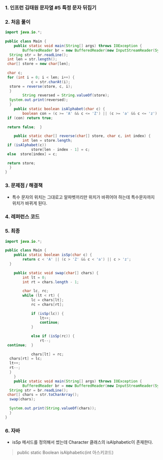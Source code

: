 ### 1. 인프런 김태원 문자열 #5 특정 문자 뒤집기

### 2. 처음 풀이

``` java
import java.io.*;  
  
public class Main {  
    public static void main(String[] args) throws IOException {  
        BufferedReader br = new BufferedReader(new InputStreamReader(System.in));  
  String str = br.readLine();  
 int len = str.length();  
 char[] store = new char[len];  
  
 char c;  
 for (int i = 0; i < len; i++) {  
            c = str.charAt(i);  
  store = reverse(store, c, i);  
  }  
        String reversed = String.valueOf(store);  
  System.out.print(reversed);  
  }  
    public static boolean isAlphabet(char c) {  
        boolean con = (c >= 'A' && c <= 'Z') || (c >= 'a' && c <= 'z');  
 if (con) return true;  
  
 return false;  }  
  
    public static char[] reverse(char[] store, char c, int index) {  
        int len = store.length;  
 if (isAlphabet(c))  
            store[len - index - 1] = c;  
 else  store[index] = c;  
  
 return store;  
  }  
}
```

### 3. 문제점 / 해결책
* 특수 문자의 위치는 그대로고 알파벳끼리만 위치가 바뀌어야 하는데 특수문자까지 위치가 바뀌게 된다.

### 4. 레퍼런스 코드

### 5. 최종

``` java
import java.io.*;  
  
public class Main {  
    public static boolean isSp(char c) {  
        return c < 'A' || (c > 'Z' && c < 'a') || c > 'z';  
  }  
  
    public static void swap(char[] chars) {  
        int lt = 0;  
		int rt = chars.length - 1;  
  
		char lc, rc;  
		while (lt < rt) {  
            lc = chars[lt];  
			rc = chars[rt];  
  
			if (isSp(lc)) {  
                lt++;  
				continue;
			}  
  
            else if (isSp(rc)) {  
                rt--;  
 continue;  }  
  
            chars[lt] = rc;  
  chars[rt] = lc;  
  lt++;  
  rt--;  
  }  
    }  
    public static void main(String[] args) throws IOException {  
        BufferedReader br = new BufferedReader(new InputStreamReader(System.in));  
  String str = br.readLine();  
 char[] chars = str.toCharArray();  
  swap(chars);  
  
  System.out.print(String.valueOf(chars));  
  }  
}
```
### 6. 자바
* isSp 메서드를 정의해서 썼는데 Character 클래스의 isAlphabetic이 존재한다.
> public  static Boolean isAlphabetic(int 아스키코드)
<!--stackedit_data:
eyJoaXN0b3J5IjpbNTU0OTE5NjEyLC0xMjYyOTc0MzM0XX0=
-->